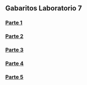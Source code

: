 ## Gabaritos Laboratorio 7

### [Parte 1](./parte1)
### [Parte 2](./parte2)
### [Parte 3](./parte3)
### [Parte 4](./parte4)
### [Parte 5](./parte5)